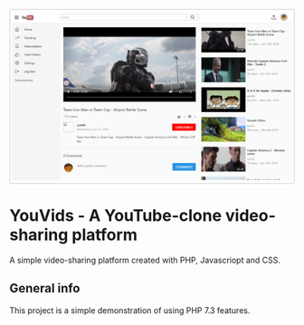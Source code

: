 <p style="padding: 3px; border: 1px solid #ccc; border-radius: 2.8px;">
  <img src="./web/images/docs/Screenshot1.png" />
</p>

# YouVids - A YouTube-clone video-sharing platform

A simple video-sharing platform created with PHP, Javascriopt and CSS.

## General info

This project is a simple demonstration of using PHP 7.3 features.